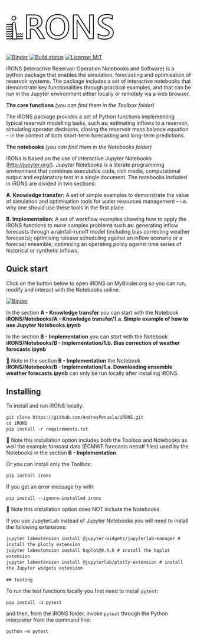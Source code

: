 <left> <img src="iRONS/util/images/iRONS_logo_6.png" width = "300px"><left>
  
[![Binder](https://mybinder.org/badge_logo.svg)](https://mybinder.org/v2/gh/AndresPenuela/iRONS.git/master)
[![Build status](https://travis-ci.org/AndresPenuela/iRONS.svg?branch=master)](https://travis-ci.org/AndresPenuela/iRONS)
[![License: MIT](https://img.shields.io/badge/License-MIT-yellow.svg)](https://opensource.org/licenses/MIT)

iRONS (interactive Reservoir Operation Notebooks and Software) is a python package that enables the simulation, forecasting and optimisation of reservoir systems. The package includes a set of interactive notebooks that demonstrate key functionalities through practical examples, and that can be run in the Jupyter environment either locally or remotely via a web browser. 

**The core functions** *(you can find them in the Toolbox folder)*

The iRONS package provides a set of Python functions implementing typical reservoir modelling tasks, such as: estimating inflows to a reservoir, simulating operator decisions, closing the reservoir mass balance equation – in the context of both short-term forecasting and long-term predictions.

**The notebooks** *(you can find them in the Notebooks folder)*

iRONs is based on the use of interactive Jupyter Notebooks (http://jupyter.org/). Jupyter Notebooks is a literate programming environment that combines executable code, rich media, computational output and explanatory text in a single document. 
The notebooks included in iRONS are divided in two sections:

**A.	Knowledge transfer:** A set of simple examples to demonstrate the value of simulation and optimisation tools for water resources management – i.e. why one should use these tools in the first place. 

**B.	Implementation:** A set of workflow examples showing how to apply the iRONS functions to more complex problems such as: generating inflow forecasts through a rainfall-runoff model (including bias correcting weather forecasts); optimising release scheduling against an inflow scenario or a forecast ensemble; optimising an operating policy against time series of historical or synthetic inflows.

## Quick start

Click on the button below to open iRONS on MyBinder.org so you can run, modify and interact with the Notebooks online. 

[![Binder](https://mybinder.org/badge_logo.svg)](https://mybinder.org/v2/gh/AndresPenuela/iRONS.git/master)

In the section **A - Knowledge transfer** you can start with the Notebook **iRONS/Notebooks/A - Knowledge transfer/1.a. Simple example of how to use Jupyter Notebooks.ipynb**

In the section **B - Implementation** you can start with the Notebook **iRONS/Notebooks/B - Implementation/1.b. Bias correction of weather forecasts.ipynb**

🚨 Note in the section **B - Implementation** the Notebook **iRONS/Notebooks/B - Implementation/1.a. Downloading ensemble weather forecasts.ipynb** can only be run locally after installing iRONS.

## Installing

To install and run iRONS locally:

```
git clone https://github.com/AndresPenuela/iRONS.git
cd iRONS
pip install -r requirements.txt
```
🚨 Note this installation option includes both the Toolbox and Notebooks as well the example forecast data (ECMWF forecasts netcdf files) used by the Notebooks in the section **B - Implementation**.

Or you can install only the Toolbox:
```
pip install irons
```
If you get an error message try with:
```
pip install --ignore-installed irons
```
🚨 Note this installation option does NOT include the Notebooks.

If you use JupyterLab instead of Jupyter Notebooks you will need to install the following extensions:
```
jupyter labextension install @jupyter-widgets/jupyterlab-manager # install the plotly extension
jupyter labextension install bqplot@0.4.6 # install the bqplot extension
jupyter labextension install @jupyterlab/plotly-extension # install the Jupyter widgets extension

## Testing
```
To run the test functions locally you first need to install `pytest`:
```
pip install -U pytest
```
and then, from the iRONS folder, invoke `pytest` through the Python interpreter from the command line:
```
python -m pytest
```
